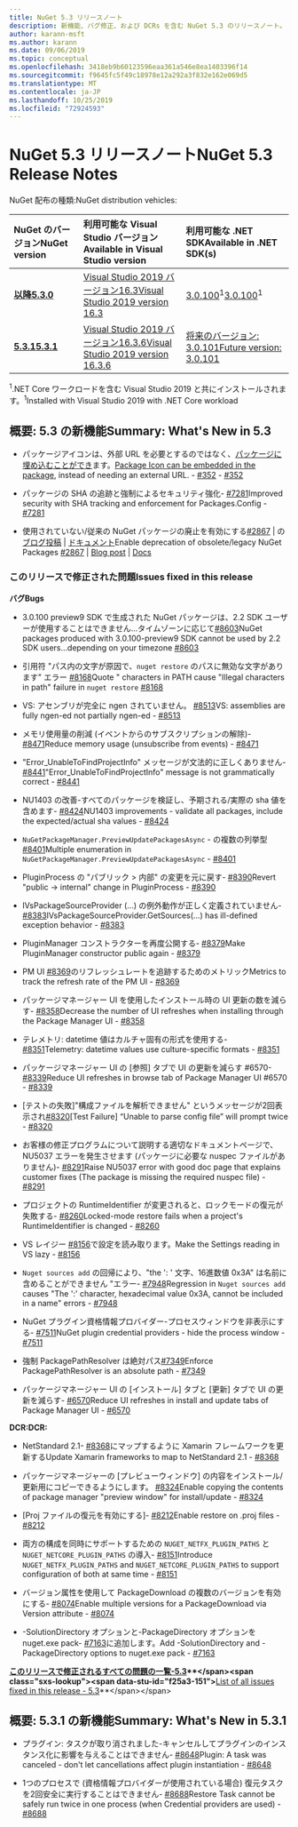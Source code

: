 ```yaml
---
title: NuGet 5.3 リリースノート
description: 新機能、バグ修正、および DCRs を含む NuGet 5.3 のリリースノート。
author: karann-msft
ms.author: karann
ms.date: 09/06/2019
ms.topic: conceptual
ms.openlocfilehash: 3418eb9b60123596eaa361a546e8ea1403396f14
ms.sourcegitcommit: f9645fc5f49c18978e12a292a3f832e162e069d5
ms.translationtype: MT
ms.contentlocale: ja-JP
ms.lasthandoff: 10/25/2019
ms.locfileid: "72924593"
---
```

# <a name="nuget-53-release-notes"></a><span data-ttu-id="f25a3-103">NuGet 5.3 リリースノート</span><span class="sxs-lookup"><span data-stu-id="f25a3-103">NuGet 5.3 Release Notes</span></span>

<span data-ttu-id="f25a3-104">NuGet 配布の種類:</span><span class="sxs-lookup"><span data-stu-id="f25a3-104">NuGet distribution vehicles:</span></span>

| <span data-ttu-id="f25a3-105">NuGet のバージョン</span><span class="sxs-lookup"><span data-stu-id="f25a3-105">NuGet version</span></span> | <span data-ttu-id="f25a3-106">利用可能な Visual Studio バージョン</span><span class="sxs-lookup"><span data-stu-id="f25a3-106">Available in Visual Studio version</span></span>| <span data-ttu-id="f25a3-107">利用可能な .NET SDK</span><span class="sxs-lookup"><span data-stu-id="f25a3-107">Available in .NET SDK(s)</span></span>|
|:---|:---|:---|
| [<span data-ttu-id="f25a3-108">**以降**</span><span class="sxs-lookup"><span data-stu-id="f25a3-108">**5.3.0**</span></span>](https://nuget.org/downloads) | [<span data-ttu-id="f25a3-109">Visual Studio 2019 バージョン16.3</span><span class="sxs-lookup"><span data-stu-id="f25a3-109">Visual Studio 2019 version 16.3</span></span>](https://visualstudio.microsoft.com/downloads/) | <span data-ttu-id="f25a3-110">[3.0.100](https://dotnet.microsoft.com/download/dotnet-core/3.0)<sup>1</sup></span><span class="sxs-lookup"><span data-stu-id="f25a3-110">[3.0.100](https://dotnet.microsoft.com/download/dotnet-core/3.0)<sup>1</sup></span></span> |
| [<span data-ttu-id="f25a3-111">**5.3.1**</span><span class="sxs-lookup"><span data-stu-id="f25a3-111">**5.3.1**</span></span>](https://nuget.org/downloads) | [<span data-ttu-id="f25a3-112">Visual Studio 2019 バージョン16.3.6</span><span class="sxs-lookup"><span data-stu-id="f25a3-112">Visual Studio 2019 version 16.3.6</span></span>](https://visualstudio.microsoft.com/downloads/) | [<span data-ttu-id="f25a3-113">将来のバージョン: 3.0.101</span><span class="sxs-lookup"><span data-stu-id="f25a3-113">Future version: 3.0.101</span></span>](https://dotnet.microsoft.com/download/dotnet-core/3.0) |
<span data-ttu-id="f25a3-114"><sup>1</sup>.NET Core ワークロードを含む Visual Studio 2019 と共にインストールされます。</span><span class="sxs-lookup"><span data-stu-id="f25a3-114"><sup>1</sup>Installed with Visual Studio 2019 with .NET Core workload</span></span>

## <a name="summary-whats-new-in-53"></a><span data-ttu-id="f25a3-115">概要: 5.3 の新機能</span><span class="sxs-lookup"><span data-stu-id="f25a3-115">Summary: What's New in 5.3</span></span>

* <span data-ttu-id="f25a3-116">パッケージアイコンは、外部 URL を必要とするのではなく、[パッケージに埋め込むことができ](../reference/msbuild-targets.md#packing-an-icon-image-file)ます。</span><span class="sxs-lookup"><span data-stu-id="f25a3-116">[Package Icon can be embedded in the package](../reference/msbuild-targets.md#packing-an-icon-image-file), instead of needing an external URL.</span></span><span data-ttu-id="f25a3-117"> - [#352](https://github.com/NuGet/Home/issues/352)</span><span class="sxs-lookup"><span data-stu-id="f25a3-117"> - [#352](https://github.com/NuGet/Home/issues/352)</span></span>

* <span data-ttu-id="f25a3-118">パッケージの SHA の追跡と強制によるセキュリティ強化- [#7281](https://github.com/NuGet/Home/issues/7281)</span><span class="sxs-lookup"><span data-stu-id="f25a3-118">Improved security with SHA tracking and enforcement for Packages.Config - [#7281](https://github.com/NuGet/Home/issues/7281)</span></span>

* <span data-ttu-id="f25a3-119">使用されていない/従来の NuGet パッケージの廃止を有効にする[#2867](https://github.com/NuGet/Home/issues/2867) | の[ブログ投稿](https://devblogs.microsoft.com/nuget/deprecating-packages-on-nuget-org/) | [ドキュメント](https://docs.microsoft.com/en-us/nuget/nuget-org/deprecate-packages)</span><span class="sxs-lookup"><span data-stu-id="f25a3-119">Enable deprecation of obsolete/legacy NuGet Packages [#2867](https://github.com/NuGet/Home/issues/2867) | [Blog post](https://devblogs.microsoft.com/nuget/deprecating-packages-on-nuget-org/) | [Docs](https://docs.microsoft.com/en-us/nuget/nuget-org/deprecate-packages)</span></span>

### <a name="issues-fixed-in-this-release"></a><span data-ttu-id="f25a3-120">このリリースで修正された問題</span><span class="sxs-lookup"><span data-stu-id="f25a3-120">Issues fixed in this release</span></span>

<span data-ttu-id="f25a3-121">**バグ**</span><span class="sxs-lookup"><span data-stu-id="f25a3-121">**Bugs**</span></span>

* <span data-ttu-id="f25a3-122">3\.0.100 preview9 SDK で生成された NuGet パッケージは、2.2 SDK ユーザーが使用することはできません...タイムゾーンに応じて[#8603](https://github.com/NuGet/Home/issues/8603)</span><span class="sxs-lookup"><span data-stu-id="f25a3-122">NuGet packages produced with 3.0.100-preview9 SDK cannot be used by 2.2 SDK users...depending on your timezone [#8603](https://github.com/NuGet/Home/issues/8603)</span></span>

* <span data-ttu-id="f25a3-123">引用符 "パス内の文字が原因で、`nuget restore` のパスに無効な文字があります" エラー [#8168](https://github.com/NuGet/Home/issues/8168)</span><span class="sxs-lookup"><span data-stu-id="f25a3-123">Quote " characters in PATH cause "Illegal characters in path" failure in `nuget restore` [#8168](https://github.com/NuGet/Home/issues/8168)</span></span>

* <span data-ttu-id="f25a3-124">VS: アセンブリが完全に ngen されていません。 [#8513](https://github.com/NuGet/Home/issues/8513)</span><span class="sxs-lookup"><span data-stu-id="f25a3-124">VS: assemblies are fully ngen-ed not partially ngen-ed - [#8513](https://github.com/NuGet/Home/issues/8513)</span></span>

* <span data-ttu-id="f25a3-125">メモリ使用量の削減 (イベントからのサブスクリプションの解除)- [#8471](https://github.com/NuGet/Home/issues/8471)</span><span class="sxs-lookup"><span data-stu-id="f25a3-125">Reduce memory usage (unsubscribe from events) - [#8471](https://github.com/NuGet/Home/issues/8471)</span></span>

* <span data-ttu-id="f25a3-126">"Error_UnableToFindProjectInfo" メッセージが文法的に正しくありません- [#8441](https://github.com/NuGet/Home/issues/8441)</span><span class="sxs-lookup"><span data-stu-id="f25a3-126">"Error_UnableToFindProjectInfo" message is not grammatically correct - [#8441](https://github.com/NuGet/Home/issues/8441)</span></span>

* <span data-ttu-id="f25a3-127">NU1403 の改善-すべてのパッケージを検証し、予期される/実際の sha 値を含めます- [#8424](https://github.com/NuGet/Home/issues/8424)</span><span class="sxs-lookup"><span data-stu-id="f25a3-127">NU1403 improvements - validate all packages, include the expected/actual sha values - [#8424](https://github.com/NuGet/Home/issues/8424)</span></span>

* <span data-ttu-id="f25a3-128">`NuGetPackageManager.PreviewUpdatePackagesAsync` - の複数の列挙型[#8401](https://github.com/NuGet/Home/issues/8401)</span><span class="sxs-lookup"><span data-stu-id="f25a3-128">Multiple enumeration in `NuGetPackageManager.PreviewUpdatePackagesAsync` - [#8401](https://github.com/NuGet/Home/issues/8401)</span></span>

* <span data-ttu-id="f25a3-129">PluginProcess の "パブリック > 内部" の変更を元に戻す- [#8390](https://github.com/NuGet/Home/issues/8390)</span><span class="sxs-lookup"><span data-stu-id="f25a3-129">Revert "public -> internal" change in PluginProcess - [#8390](https://github.com/NuGet/Home/issues/8390)</span></span>

* <span data-ttu-id="f25a3-130">IVsPackageSourceProvider (...) の例外動作が正しく定義されていません- [#8383](https://github.com/NuGet/Home/issues/8383)</span><span class="sxs-lookup"><span data-stu-id="f25a3-130">IVsPackageSourceProvider.GetSources(…) has ill-defined exception behavior - [#8383](https://github.com/NuGet/Home/issues/8383)</span></span>

* <span data-ttu-id="f25a3-131">PluginManager コンストラクターを再度公開する- [#8379](https://github.com/NuGet/Home/issues/8379)</span><span class="sxs-lookup"><span data-stu-id="f25a3-131">Make PluginManager constructor public again - [#8379](https://github.com/NuGet/Home/issues/8379)</span></span>

* <span data-ttu-id="f25a3-132">PM UI [#8369](https://github.com/NuGet/Home/issues/8369)のリフレッシュレートを追跡するためのメトリック</span><span class="sxs-lookup"><span data-stu-id="f25a3-132">Metrics to track the refresh rate of the PM UI - [#8369](https://github.com/NuGet/Home/issues/8369)</span></span>

* <span data-ttu-id="f25a3-133">パッケージマネージャー UI を使用したインストール時の UI 更新の数を減らす- [#8358](https://github.com/NuGet/Home/issues/8358)</span><span class="sxs-lookup"><span data-stu-id="f25a3-133">Decrease the number of UI refreshes when installing through the Package Manager UI - [#8358](https://github.com/NuGet/Home/issues/8358)</span></span>

* <span data-ttu-id="f25a3-134">テレメトリ: datetime 値はカルチャ固有の形式を使用する- [#8351](https://github.com/NuGet/Home/issues/8351)</span><span class="sxs-lookup"><span data-stu-id="f25a3-134">Telemetry:  datetime values use culture-specific formats - [#8351](https://github.com/NuGet/Home/issues/8351)</span></span>

* <span data-ttu-id="f25a3-135">パッケージマネージャー UI の [参照] タブで UI の更新を減らす #6570- [#8339](https://github.com/NuGet/Home/issues/8339)</span><span class="sxs-lookup"><span data-stu-id="f25a3-135">Reduce UI refreshes in browse tab of Package Manager UI #6570 - [#8339](https://github.com/NuGet/Home/issues/8339)</span></span>

* <span data-ttu-id="f25a3-136">[テストの失敗]"構成ファイルを解析できません" というメッセージが2回表示され[#8320](https://github.com/NuGet/Home/issues/8320)</span><span class="sxs-lookup"><span data-stu-id="f25a3-136">[Test Failure] “Unable to parse config file” will prompt twice - [#8320](https://github.com/NuGet/Home/issues/8320)</span></span>

* <span data-ttu-id="f25a3-137">お客様の修正プログラムについて説明する適切なドキュメントページで、NU5037 エラーを発生させます (パッケージに必要な nuspec ファイルがありません)- [#8291](https://github.com/NuGet/Home/issues/8291)</span><span class="sxs-lookup"><span data-stu-id="f25a3-137">Raise NU5037 error with good doc page that explains customer fixes (The package is missing the required nuspec file) - [#8291](https://github.com/NuGet/Home/issues/8291)</span></span>

* <span data-ttu-id="f25a3-138">プロジェクトの RuntimeIdentifier が変更されると、ロックモードの復元が失敗する- [#8260](https://github.com/NuGet/Home/issues/8260)</span><span class="sxs-lookup"><span data-stu-id="f25a3-138">Locked-mode restore fails when a project's RuntimeIdentifier is changed - [#8260](https://github.com/NuGet/Home/issues/8260)</span></span>

* <span data-ttu-id="f25a3-139">VS レイジー [#8156](https://github.com/NuGet/Home/issues/8156)で設定を読み取ります。</span><span class="sxs-lookup"><span data-stu-id="f25a3-139">Make the Settings reading in VS lazy - [#8156](https://github.com/NuGet/Home/issues/8156)</span></span>

* <span data-ttu-id="f25a3-140">`Nuget sources add` の回帰により、"the ': ' 文字、16進数値 0x3A" は名前に含めることができません "エラー- [#7948](https://github.com/NuGet/Home/issues/7948)</span><span class="sxs-lookup"><span data-stu-id="f25a3-140">Regression in `Nuget sources add` causes "The ':' character, hexadecimal value 0x3A, cannot be included in a name" errors - [#7948](https://github.com/NuGet/Home/issues/7948)</span></span>

* <span data-ttu-id="f25a3-141">NuGet プラグイン資格情報プロバイダー-プロセスウィンドウを非表示にする- [#7511](https://github.com/NuGet/Home/issues/7511)</span><span class="sxs-lookup"><span data-stu-id="f25a3-141">NuGet plugin credential providers - hide the process window - [#7511](https://github.com/NuGet/Home/issues/7511)</span></span>

* <span data-ttu-id="f25a3-142">強制 PackagePathResolver は絶対パス[#7349](https://github.com/NuGet/Home/issues/7349)</span><span class="sxs-lookup"><span data-stu-id="f25a3-142">Enforce PackagePathResolver is an absolute path - [#7349](https://github.com/NuGet/Home/issues/7349)</span></span>

* <span data-ttu-id="f25a3-143">パッケージマネージャー UI の [インストール] タブと [更新] タブで UI の更新を減らす- [#6570](https://github.com/NuGet/Home/issues/6570)</span><span class="sxs-lookup"><span data-stu-id="f25a3-143">Reduce UI refreshes in install and update tabs of Package Manager UI - [#6570](https://github.com/NuGet/Home/issues/6570)</span></span>

<span data-ttu-id="f25a3-144">**DCR:**</span><span class="sxs-lookup"><span data-stu-id="f25a3-144">**DCR:**</span></span>

* <span data-ttu-id="f25a3-145">NetStandard 2.1- [#8368](https://github.com/NuGet/Home/issues/8368)にマップするように Xamarin フレームワークを更新する</span><span class="sxs-lookup"><span data-stu-id="f25a3-145">Update Xamarin frameworks to map to NetStandard 2.1 - [#8368](https://github.com/NuGet/Home/issues/8368)</span></span>

* <span data-ttu-id="f25a3-146">パッケージマネージャーの [プレビューウィンドウ] の内容をインストール/更新用にコピーできるようにします。 [#8324](https://github.com/NuGet/Home/issues/8324)</span><span class="sxs-lookup"><span data-stu-id="f25a3-146">Enable copying the contents of package manager "preview window" for install/update - [#8324](https://github.com/NuGet/Home/issues/8324)</span></span>

* <span data-ttu-id="f25a3-147">[Proj ファイルの復元を有効にする]- [#8212](https://github.com/NuGet/Home/issues/8212)</span><span class="sxs-lookup"><span data-stu-id="f25a3-147">Enable restore on .proj files - [#8212](https://github.com/NuGet/Home/issues/8212)</span></span>

* <span data-ttu-id="f25a3-148">両方の構成を同時にサポートするための `NUGET_NETFX_PLUGIN_PATHS` と `NUGET_NETCORE_PLUGIN_PATHS` の導入- [#8151](https://github.com/NuGet/Home/issues/8151)</span><span class="sxs-lookup"><span data-stu-id="f25a3-148">Introduce `NUGET_NETFX_PLUGIN_PATHS` and `NUGET_NETCORE_PLUGIN_PATHS` to support configuration of both at same time - [#8151](https://github.com/NuGet/Home/issues/8151)</span></span>

* <span data-ttu-id="f25a3-149">バージョン属性を使用して PackageDownload の複数のバージョンを有効にする- [#8074](https://github.com/NuGet/Home/issues/8074)</span><span class="sxs-lookup"><span data-stu-id="f25a3-149">Enable multiple versions for a PackageDownload via Version attribute - [#8074](https://github.com/NuGet/Home/issues/8074)</span></span>

* <span data-ttu-id="f25a3-150">-SolutionDirectory オプションと-PackageDirectory オプションを nuget.exe pack- [#7163](https://github.com/NuGet/Home/issues/7163)に追加します。</span><span class="sxs-lookup"><span data-stu-id="f25a3-150">Add -SolutionDirectory and -PackageDirectory options to nuget.exe pack - [#7163](https://github.com/NuGet/Home/issues/7163)</span></span>

<span data-ttu-id="f25a3-151">**[このリリースで修正されるすべての問題の一覧-5.3](https://github.com/nuget/home/issues?q=is%3Aissue+is%3Aclosed+milestone%3A%225.3")**</span><span class="sxs-lookup"><span data-stu-id="f25a3-151">**[List of all issues fixed in this release - 5.3](https://github.com/nuget/home/issues?q=is%3Aissue+is%3Aclosed+milestone%3A%225.3")**</span></span>

## <a name="summary-whats-new-in-531"></a><span data-ttu-id="f25a3-152">概要: 5.3.1 の新機能</span><span class="sxs-lookup"><span data-stu-id="f25a3-152">Summary: What's New in 5.3.1</span></span>

* <span data-ttu-id="f25a3-153">プラグイン: タスクが取り消されました-キャンセルしてプラグインのインスタンス化に影響を与えることはできません- [#8648](https://github.com/NuGet/Home/issues/8648)</span><span class="sxs-lookup"><span data-stu-id="f25a3-153">Plugin: A task was canceled - don't let cancellations affect plugin instantiation - [#8648](https://github.com/NuGet/Home/issues/8648)</span></span>

* <span data-ttu-id="f25a3-154">1つのプロセスで (資格情報プロバイダーが使用されている場合) 復元タスクを2回安全に実行することはできません- [#8688](https://github.com/NuGet/Home/issues/8688)</span><span class="sxs-lookup"><span data-stu-id="f25a3-154">Restore Task cannot be safely run twice in one process (when Credential providers are used) - [#8688](https://github.com/NuGet/Home/issues/8688)</span></span>
